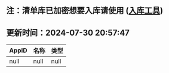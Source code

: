 ## 注：清单库已加密想要入库请使用 ([入库工具](https://github.com/BlankTMing/ManifestAutoUpdate/releases))

## 更新时间：2024-07-30 20:57:47
| AppID | 名称 | 类型  |
| :-------------------- | :----------------------------- | :----------- |
| null | null| null |
